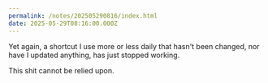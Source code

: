 ```yaml
---
permalink: /notes/202505290816/index.html
date: 2025-05-29T08:16:00.000Z
---
```


Yet again, a shortcut I use more or less daily that hasn't been changed, nor have I updated anything, has just stopped working.

This shit cannot be relied upon.